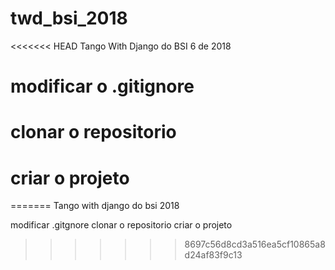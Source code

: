 # twd_bsi_2018
<<<<<<< HEAD
Tango With Django do BSI 6 de 2018

# modificar o .gitignore
# clonar o repositorio
# criar o projeto
=======
Tango with django do bsi 2018


modificar .gitgnore
clonar o repositorio
criar o projeto
>>>>>>> 8697c56d8cd3a516ea5cf10865a8d24af83f9c13
